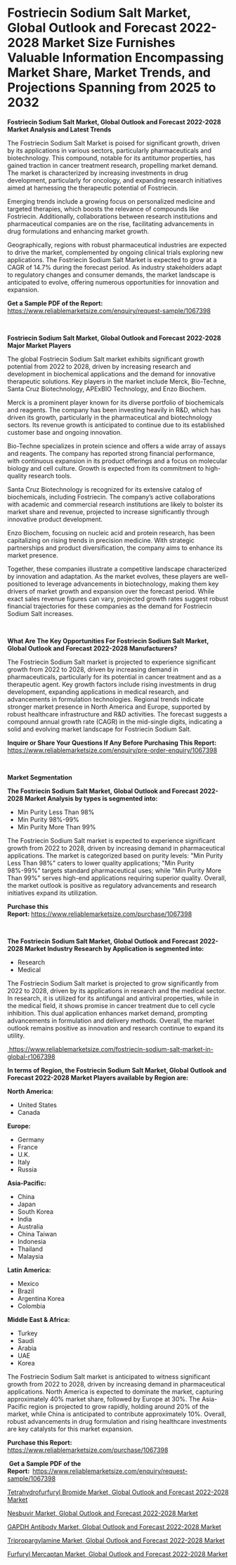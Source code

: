 <p><h1>Fostriecin Sodium Salt Market, Global Outlook and Forecast 2022-2028 Market Size Furnishes Valuable Information Encompassing Market Share, Market Trends, and Projections Spanning from 2025 to 2032</h1></p><p><strong>Fostriecin Sodium Salt Market, Global Outlook and Forecast 2022-2028 Market Analysis and Latest Trends</strong></p>
<p><p>The Fostriecin Sodium Salt Market is poised for significant growth, driven by its applications in various sectors, particularly pharmaceuticals and biotechnology. This compound, notable for its antitumor properties, has gained traction in cancer treatment research, propelling market demand. The market is characterized by increasing investments in drug development, particularly for oncology, and expanding research initiatives aimed at harnessing the therapeutic potential of Fostriecin.</p><p>Emerging trends include a growing focus on personalized medicine and targeted therapies, which boosts the relevance of compounds like Fostriecin. Additionally, collaborations between research institutions and pharmaceutical companies are on the rise, facilitating advancements in drug formulations and enhancing market growth.</p><p>Geographically, regions with robust pharmaceutical industries are expected to drive the market, complemented by ongoing clinical trials exploring new applications. The Fostriecin Sodium Salt Market is expected to grow at a CAGR of 14.7% during the forecast period. As industry stakeholders adapt to regulatory changes and consumer demands, the market landscape is anticipated to evolve, offering numerous opportunities for innovation and expansion.</p></p>
<p><strong>Get a Sample PDF of the Report:&nbsp;</strong> <a href="https://www.reliablemarketsize.com/enquiry/request-sample/1067398?utm_campaign=1879&utm_medium=2&utm_source=Github&utm_content=ia&utm_term=21032025&utm_id=fostriecin-sodium-salt-market-global-outlook-and-forecast-2022-2028">https://www.reliablemarketsize.com/enquiry/request-sample/1067398</a></p>
<p>&nbsp;</p>
<p><strong>Fostriecin Sodium Salt Market, Global Outlook and Forecast 2022-2028 Major Market Players</strong></p>
<p><p>The global Fostriecin Sodium Salt market exhibits significant growth potential from 2022 to 2028, driven by increasing research and development in biochemical applications and the demand for innovative therapeutic solutions. Key players in the market include Merck, Bio-Techne, Santa Cruz Biotechnology, APExBIO Technology, and Enzo Biochem.</p><p>Merck is a prominent player known for its diverse portfolio of biochemicals and reagents. The company has been investing heavily in R&D, which has driven its growth, particularly in the pharmaceutical and biotechnology sectors. Its revenue growth is anticipated to continue due to its established customer base and ongoing innovation.</p><p>Bio-Techne specializes in protein science and offers a wide array of assays and reagents. The company has reported strong financial performance, with continuous expansion in its product offerings and a focus on molecular biology and cell culture. Growth is expected from its commitment to high-quality research tools.</p><p>Santa Cruz Biotechnology is recognized for its extensive catalog of biochemicals, including Fostriecin. The company’s active collaborations with academic and commercial research institutions are likely to bolster its market share and revenue, projected to increase significantly through innovative product development.</p><p>Enzo Biochem, focusing on nucleic acid and protein research, has been capitalizing on rising trends in precision medicine. With strategic partnerships and product diversification, the company aims to enhance its market presence.</p><p>Together, these companies illustrate a competitive landscape characterized by innovation and adaptation. As the market evolves, these players are well-positioned to leverage advancements in biotechnology, making them key drivers of market growth and expansion over the forecast period. While exact sales revenue figures can vary, projected growth rates suggest robust financial trajectories for these companies as the demand for Fostriecin Sodium Salt increases.</p></p>
<p>&nbsp;</p>
<p><strong>What Are The Key Opportunities For Fostriecin Sodium Salt Market, Global Outlook and Forecast 2022-2028 Manufacturers?</strong></p>
<p><p>The Fostriecin Sodium Salt market is projected to experience significant growth from 2022 to 2028, driven by increasing demand in pharmaceuticals, particularly for its potential in cancer treatment and as a therapeutic agent. Key growth factors include rising investments in drug development, expanding applications in medical research, and advancements in formulation technologies. Regional trends indicate stronger market presence in North America and Europe, supported by robust healthcare infrastructure and R&D activities. The forecast suggests a compound annual growth rate (CAGR) in the mid-single digits, indicating a solid and evolving market landscape for Fostriecin Sodium Salt.</p></p>
<p><strong>Inquire or Share Your Questions If Any Before Purchasing This Report:</strong> <a href="https://www.reliablemarketsize.com/enquiry/pre-order-enquiry/1067398?utm_campaign=1879&utm_medium=2&utm_source=Github&utm_content=ia&utm_term=21032025&utm_id=fostriecin-sodium-salt-market-global-outlook-and-forecast-2022-2028">https://www.reliablemarketsize.com/enquiry/pre-order-enquiry/1067398</a></p>
<p>&nbsp;</p>
<p><strong>Market Segmentation</strong></p>
<p><strong>The Fostriecin Sodium Salt Market, Global Outlook and Forecast 2022-2028 Market Analysis by types is segmented into:</strong></p>
<p><ul><li>Min Purity Less Than 98%</li><li>Min Purity 98%-99%</li><li>Min Purity More Than 99%</li></ul></p>
<p><p>The Fostriecin Sodium Salt market is expected to experience significant growth from 2022 to 2028, driven by increasing demand in pharmaceutical applications. The market is categorized based on purity levels: "Min Purity Less Than 98%" caters to lower quality applications; "Min Purity 98%-99%" targets standard pharmaceutical uses; while "Min Purity More Than 99%" serves high-end applications requiring superior quality. Overall, the market outlook is positive as regulatory advancements and research initiatives expand its utilization.</p></p>
<p><strong>Purchase this Report:&nbsp;</strong><a href="https://www.reliablemarketsize.com/purchase/1067398?utm_campaign=1879&utm_medium=2&utm_source=Github&utm_content=ia&utm_term=21032025&utm_id=fostriecin-sodium-salt-market-global-outlook-and-forecast-2022-2028">https://www.reliablemarketsize.com/purchase/1067398</a></p>
<p>&nbsp;</p>
<p><strong>The Fostriecin Sodium Salt Market, Global Outlook and Forecast 2022-2028 Market Industry Research by Application is segmented into:</strong></p>
<p><ul><li>Research</li><li>Medical</li></ul></p>
<p><p>The Fostriecin Sodium Salt market is projected to grow significantly from 2022 to 2028, driven by its applications in research and the medical sector. In research, it is utilized for its antifungal and antiviral properties, while in the medical field, it shows promise in cancer treatment due to cell cycle inhibition. This dual application enhances market demand, prompting advancements in formulation and delivery methods. Overall, the market outlook remains positive as innovation and research continue to expand its utility.</p></p>
<p><a href="https://www.reliablemarketsize.com/fostriecin-sodium-salt-market-in-global-r1067398?utm_campaign=1879&utm_medium=2&utm_source=Github&utm_content=ia&utm_term=21032025&utm_id=fostriecin-sodium-salt-market-global-outlook-and-forecast-2022-2028">&nbsp;https://www.reliablemarketsize.com/fostriecin-sodium-salt-market-in-global-r1067398</a></p>
<p><strong>In terms of Region, the Fostriecin Sodium Salt Market, Global Outlook and Forecast 2022-2028 Market Players available by Region are:</strong></p>
<p>
    <p> <strong> North America: </strong>
        <ul>
            <li>United States</li>
            <li>Canada</li>
        </ul>
        </p> 
    <p> <strong> Europe: </strong>
        <ul>
            <li>Germany</li>
            <li>France</li>
            <li>U.K.</li>
            <li>Italy</li>
            <li>Russia</li>
        </ul>
        </p> 
    <p> <strong> Asia-Pacific: </strong>
        <ul>
            <li>China</li>
            <li>Japan</li>
            <li>South Korea</li>
            <li>India</li>
            <li>Australia</li>
            <li>China Taiwan</li>
            <li>Indonesia</li>
            <li>Thailand</li>
            <li>Malaysia</li>
        </ul>
        </p> 
    <p> <strong> Latin America: </strong>
        <ul>
            <li>Mexico</li>
            <li>Brazil</li>
            <li>Argentina Korea</li>
            <li>Colombia</li>
        </ul>
        </p> 
    <p> <strong> Middle East & Africa: </strong>
        <ul>
            <li>Turkey</li>
            <li>Saudi</li>
            <li>Arabia</li>
            <li>UAE</li>
            <li>Korea</li>
        </ul>
    </p>
    </p>
<p><p>The Fostriecin Sodium Salt market is anticipated to witness significant growth from 2022 to 2028, driven by increasing demand in pharmaceutical applications. North America is expected to dominate the market, capturing approximately 40% market share, followed by Europe at 30%. The Asia-Pacific region is projected to grow rapidly, holding around 20% of the market, while China is anticipated to contribute approximately 10%. Overall, robust advancements in drug formulation and rising healthcare investments are key catalysts for this market expansion.</p></p>
<p><strong>Purchase this Report: </strong><a href="https://www.reliablemarketsize.com/purchase/1067398?utm_campaign=1879&utm_medium=2&utm_source=Github&utm_content=ia&utm_term=21032025&utm_id=fostriecin-sodium-salt-market-global-outlook-and-forecast-2022-2028">https://www.reliablemarketsize.com/purchase/1067398</a></p>
<p>&nbsp;<strong>Get a Sample PDF of the Report:&nbsp;&nbsp;</strong><a href="https://www.reliablemarketsize.com/enquiry/request-sample/1067398?utm_campaign=1879&utm_medium=2&utm_source=Github&utm_content=ia&utm_term=21032025&utm_id=fostriecin-sodium-salt-market-global-outlook-and-forecast-2022-2028">https://www.reliablemarketsize.com/enquiry/request-sample/1067398</a></p>
<p><strong></strong></p>
<p><p><a href="https://github.com/dahcheeviola/Market-Research-Report-List-1/blob/main/tetrahydrofurfuryl-bromide-market-global-outlook-and-forecast-2022-2028-market.md?utm_campaign=1879&utm_medium=2&utm_source=Github&utm_content=ia&utm_term=21032025&utm_id=fostriecin-sodium-salt-market-global-outlook-and-forecast-2022-2028">Tetrahydrofurfuryl Bromide Market, Global Outlook and Forecast 2022-2028 Market</a></p><p><a href="https://github.com/rullihipes6h/Market-Research-Report-List-1/blob/main/nesbuvir-market-global-outlook-and-forecast-2022-2028-market.md?utm_campaign=1879&utm_medium=2&utm_source=Github&utm_content=ia&utm_term=21032025&utm_id=fostriecin-sodium-salt-market-global-outlook-and-forecast-2022-2028">Nesbuvir Market, Global Outlook and Forecast 2022-2028 Market</a></p><p><a href="https://github.com/marrahcerpas05/Market-Research-Report-List-1/blob/main/gapdh-antibody-market-global-outlook-and-forecast-2022-2028-market.md?utm_campaign=1879&utm_medium=2&utm_source=Github&utm_content=ia&utm_term=21032025&utm_id=fostriecin-sodium-salt-market-global-outlook-and-forecast-2022-2028">GAPDH Antibody Market, Global Outlook and Forecast 2022-2028 Market</a></p><p><a href="https://github.com/rojannovarwd/Market-Research-Report-List-1/blob/main/tripropargylamine-market-global-outlook-and-forecast-2022-2028-market.md?utm_campaign=1879&utm_medium=2&utm_source=Github&utm_content=ia&utm_term=21032025&utm_id=fostriecin-sodium-salt-market-global-outlook-and-forecast-2022-2028">Tripropargylamine Market, Global Outlook and Forecast 2022-2028 Market</a></p><p><a href="https://github.com/dichkotuanny/Market-Research-Report-List-1/blob/main/furfuryl-mercaptan-market-global-outlook-and-forecast-2022-2028-market.md?utm_campaign=1879&utm_medium=2&utm_source=Github&utm_content=ia&utm_term=21032025&utm_id=fostriecin-sodium-salt-market-global-outlook-and-forecast-2022-2028">Furfuryl Mercaptan Market, Global Outlook and Forecast 2022-2028 Market</a></p></p>